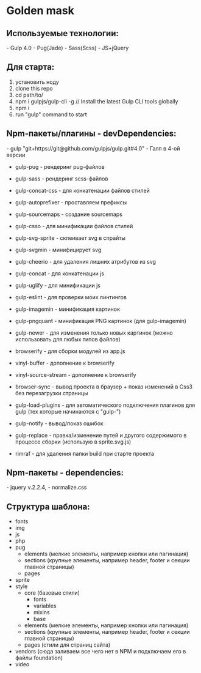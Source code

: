<h1>Golden mask</h1>

<h2>Используемые технологии:</h2>
 - Gulp 4.0
 - Pug(Jade)
 - Sass(Scss)
 - JS+jQuery


<h2>Для старта:</h2>
<ol>
  <li>
    установить ноду
  </li>
  <li>
    clone this repo
  </li>
  <li>
    cd path/to/
  </li>
  <li>
    npm i gulpjs/gulp-cli -g  // Install the latest Gulp CLI tools globally
  </li>
  <li>
    npm i
  </li>
  <li>
    run "gulp" command to start
  </li>
</ol>


<h2>Npm-пакеты/плагины - devDependencies:</h2>
  - gulp "git+https://git@github.com/gulpjs/gulp.git#4.0" - Галп в 4-ой версии

  - gulp-pug                - рендеринг pug-файлов

  - gulp-sass               - рендеринг scss-файлов
  - gulp-concat-css         - для конкатенации файлов стилей
  - gulp-autoprefixer       - проставляем префиксы
  - gulp-sourcemaps         - создание sourcemaps
  - gulp-csso               - для минификации файлов стилей

  - gulp-svg-sprite         - склеивает svg в спрайты
  - gulp-svgmin             - минифицирует svg
  - gulp-cheerio            - для удаления лишних атрибутов из svg

  - gulp-concat             - для конкатенации js
  - gulp-uglify             - для минификации js
  - gulp-eslint             - для проверки моих линтингов

  - gulp-imagemin           - минификация картинок
  - gulp-pngquant           - минификация PNG картинок (для gulp-imagemin)
  - gulp-newer              - для изменения только новых картинок (можно использовать для любых типов файлов)

  - browserify              - для сборки модулей из app.js
  - vinyl-buffer            - дополнение к browserify
  - vinyl-source-stream     - дополнение к browserify

  - browser-sync            - вывод проекта в браузер + показ изменений в Css3 без перезагрузки страницы
  - gulp-load-plugins       - для автоматического подключения плагинов для gulp (тех которые начинаются с "gulp-")
  - gulp-notify             - вывод/показ ошибок
  - gulp-replace            - правка/изменение путей и другого содержимого в процессе сборки (использую в sprite.svg.js)
  - rimraf                  - для удаления папки build при старте проекта


<h2>Npm-пакеты - dependencies:</h2>
  - jquery v.2.2.4,
  - normalize.css


<h2>Структура шаблона:</h2>
  <ul>
    <li>fonts</li>
    <li>img</li>
    <li>js</li>
    <li>php</li>
    <li>pug
      <ul>
        <li>elements (мелкие элементы, например кнопки или пагинация)</li>
        <li>sections (крупные элементы, например header, footer и секции главной страницы)</li>
        <li>pages</li>
      </ul>
    </li>
    <li>sprite</li>
    <li>style
      <ul>
        <li>core (базовые стили)
          <ul>
            <li>fonts</li>
            <li>variables</li>
            <li>mixins</li>
            <li>base</li>
          </ul>
        </li>
        <li>elements (мелкие элементы, например кнопки или пагинация)</li>
        <li>sections (крупные элементы, например header, footer и секции главной страницы)</li>
        <li>pages (стили для страниц сайта)</li>
      </ul>
    </li>
    <li>vendors (сюда заливаем все чего нет в NPM и подключаем его в файлы foundation)</li>
    <li>video</li>
  </ul>